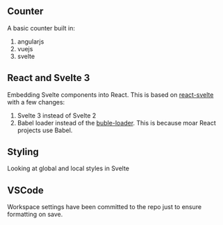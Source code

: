 ## Counter

A basic counter built in:

1. angularjs
2. vuejs
3. svelte

## React and Svelte 3

Embedding Svelte components into React. This is based on [react-svelte](https://github.com/Rich-Harris/react-svelte) with a few changes:

1. Svelte 3 instead of Svelte 2
2. Babel loader instead of the [buble-loader](https://www.npmjs.com/package/buble-loader). This is because moar React projects use Babel.

## Styling

Looking at global and local styles in Svelte

## VSCode

Workspace settings have been committed to the repo just to ensure formatting on save.
